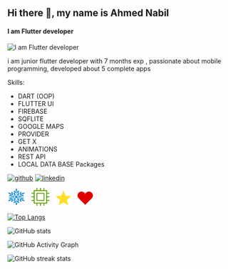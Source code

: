 ## Hi there 👋, my name is Ahmed Nabil
#### I am Flutter developer
![I am Flutter developer](https://th.bing.com/th/id/OIP.kwSme5sLnXytqIPL5I3ILwHaEt?pid=ImgDet&rs=1)

i am junior flutter developer with 7 months exp , passionate about mobile programming, developed about 5 complete apps 

Skills: 
* DART (OOP) 
* FLUTTER UI 
* FIREBASE 
* SQFLITE 
* GOOGLE MAPS 
* PROVIDER
* GET X 
* ANIMATIONS 
* REST API 
* LOCAL DATA BASE Packages

[<img src='https://cdn.jsdelivr.net/npm/simple-icons@3.0.1/icons/github.svg' alt='github' height='40'>](https://github.com/ahmednabil0)  [<img src='https://cdn.jsdelivr.net/npm/simple-icons@3.0.1/icons/linkedin.svg' alt='linkedin' height='40'>](https://www.linkedin.com/in/ahmednabil67/)  

<a href='https://archiveprogram.github.com/'><img src='https://raw.githubusercontent.com/acervenky/animated-github-badges/master/assets/acbadge.gif' width='40' height='40'></a> <a href='https://docs.github.com/en/developers'><img src='https://raw.githubusercontent.com/acervenky/animated-github-badges/master/assets/devbadge.gif' width='40' height='40'></a> <a href='https://stars.github.com/'><img src='https://raw.githubusercontent.com/acervenky/animated-github-badges/master/assets/starbadge.gif' width='35' height='35'></a> <a href='https://docs.github.com/en/github/supporting-the-open-source-community-with-github-sponsors'><img src='https://raw.githubusercontent.com/acervenky/animated-github-badges/master/assets/sponsorbadge.gif' width='35' height='35'></a> 

<!-- [![trophy](https://github-profile-trophy.vercel.app/?username=ahmednabil0)](https://github.com/ryo-ma/github-profile-trophy) -->

[![Top Langs](https://github-readme-stats.vercel.app/api/top-langs/?username=ahmednabil0)](https://github.com/anuraghazra/github-readme-stats)

![GitHub stats](https://github-readme-stats.vercel.app/api?username=ahmednabil0&show_icons=true&count_private=true)  

![GitHub Activity Graph](https://activity-graph.herokuapp.com/graph?username=ahmednabil0)  

![GitHub streak stats](https://streak-stats.demolab.com/?user=ahmednabil0)  

